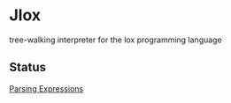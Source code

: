# Jlox

tree-walking interpreter for the lox programming language

## Status

[Parsing Expressions](https://craftinginterpreters.com/parsing-expressions.html)
